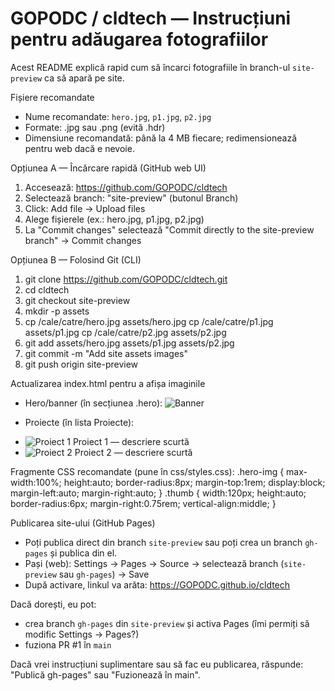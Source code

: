 # GOPODC / cldtech — Instrucțiuni pentru adăugarea fotografiilor

Acest README explică rapid cum să încarci fotografiile în branch-ul `site-preview` ca să apară pe site.

Fișiere recomandate
- Nume recomandate: `hero.jpg`, `p1.jpg`, `p2.jpg`
- Formate: .jpg sau .png (evită .hdr)
- Dimensiune recomandată: până la 4 MB fiecare; redimensionează pentru web dacă e nevoie.

Opțiunea A — Încărcare rapidă (GitHub web UI)
1. Accesează: https://github.com/GOPODC/cldtech
2. Selectează branch: "site-preview" (butonul Branch)
3. Click: Add file → Upload files
4. Alege fișierele (ex.: hero.jpg, p1.jpg, p2.jpg)
5. La "Commit changes" selectează "Commit directly to the site-preview branch" → Commit changes

Opțiunea B — Folosind Git (CLI)
1. git clone https://github.com/GOPODC/cldtech.git
2. cd cldtech
3. git checkout site-preview
4. mkdir -p assets
5. cp /cale/catre/hero.jpg assets/hero.jpg
   cp /cale/catre/p1.jpg assets/p1.jpg
   cp /cale/catre/p2.jpg assets/p2.jpg
6. git add assets/hero.jpg assets/p1.jpg assets/p2.jpg
7. git commit -m "Add site assets images"
8. git push origin site-preview

Actualizarea index.html pentru a afișa imaginile
- Hero/banner (în secțiunea .hero):
  <img src="assets/hero.jpg" alt="Banner" class="hero-img">

- Proiecte (în lista Proiecte):
  <li><img src="assets/p1.jpg" alt="Proiect 1" class="thumb"> Proiect 1 — descriere scurtă</li>
  <li><img src="assets/p2.jpg" alt="Proiect 2" class="thumb"> Proiect 2 — descriere scurtă</li>

Fragmente CSS recomandate (pune în css/styles.css):
  .hero-img { max-width:100%; height:auto; border-radius:8px; margin-top:1rem; display:block; margin-left:auto; margin-right:auto; }
  .thumb { width:120px; height:auto; border-radius:6px; margin-right:0.75rem; vertical-align:middle; }

Publicarea site-ului (GitHub Pages)
- Poți publica direct din branch `site-preview` sau poți crea un branch `gh-pages` și publica din el.
- Pași (web): Settings → Pages → Source → selectează branch (`site-preview` sau `gh-pages`) → Save
- După activare, linkul va arăta: https://GOPODC.github.io/cldtech

Dacă dorești, eu pot:
- crea branch `gh-pages` din `site-preview` și activa Pages (îmi permiți să modific Settings → Pages?)
- fuziona PR #1 în `main`

Dacă vrei instrucțiuni suplimentare sau să fac eu publicarea, răspunde: "Publică gh-pages" sau "Fuzionează în main".